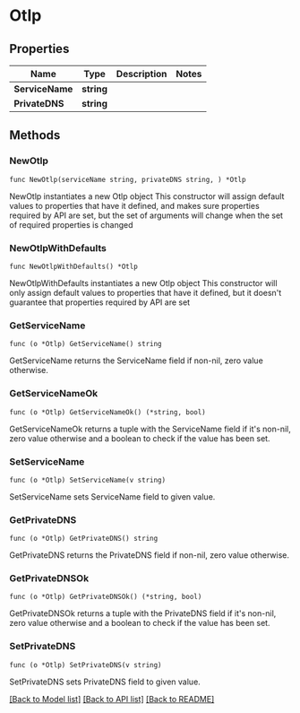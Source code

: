 # Otlp

## Properties

Name | Type | Description | Notes
------------ | ------------- | ------------- | -------------
**ServiceName** | **string** |  | 
**PrivateDNS** | **string** |  | 

## Methods

### NewOtlp

`func NewOtlp(serviceName string, privateDNS string, ) *Otlp`

NewOtlp instantiates a new Otlp object
This constructor will assign default values to properties that have it defined,
and makes sure properties required by API are set, but the set of arguments
will change when the set of required properties is changed

### NewOtlpWithDefaults

`func NewOtlpWithDefaults() *Otlp`

NewOtlpWithDefaults instantiates a new Otlp object
This constructor will only assign default values to properties that have it defined,
but it doesn't guarantee that properties required by API are set

### GetServiceName

`func (o *Otlp) GetServiceName() string`

GetServiceName returns the ServiceName field if non-nil, zero value otherwise.

### GetServiceNameOk

`func (o *Otlp) GetServiceNameOk() (*string, bool)`

GetServiceNameOk returns a tuple with the ServiceName field if it's non-nil, zero value otherwise
and a boolean to check if the value has been set.

### SetServiceName

`func (o *Otlp) SetServiceName(v string)`

SetServiceName sets ServiceName field to given value.


### GetPrivateDNS

`func (o *Otlp) GetPrivateDNS() string`

GetPrivateDNS returns the PrivateDNS field if non-nil, zero value otherwise.

### GetPrivateDNSOk

`func (o *Otlp) GetPrivateDNSOk() (*string, bool)`

GetPrivateDNSOk returns a tuple with the PrivateDNS field if it's non-nil, zero value otherwise
and a boolean to check if the value has been set.

### SetPrivateDNS

`func (o *Otlp) SetPrivateDNS(v string)`

SetPrivateDNS sets PrivateDNS field to given value.



[[Back to Model list]](../README.md#documentation-for-models) [[Back to API list]](../README.md#documentation-for-api-endpoints) [[Back to README]](../README.md)



